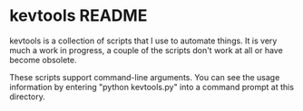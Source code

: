 kevtools README
===============

kevtools is a collection of scripts that I use to automate things. It is very much
a work in progress, a couple of the scripts don't work at all or have become
obsolete. 

These scripts support command-line arguments. You can see the usage information by
entering "python kevtools.py" into a command prompt at this directory.
